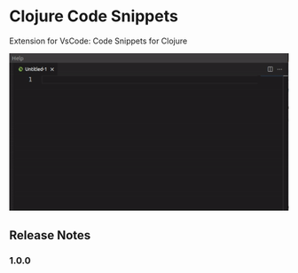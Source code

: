 # Clojure Code Snippets

Extension for VsCode: Code Snippets for Clojure

![alt text](https://github.com/JohnGomez/clojure-snippets/blob/master/images/clojure-snippets.gif)

## Release Notes

### 1.0.0

